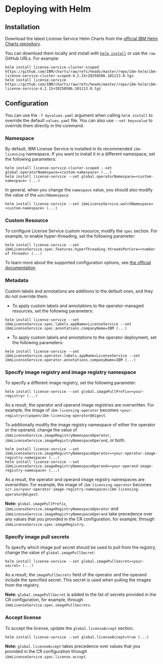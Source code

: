 # Deploying with Helm

## Installation

Download the latest License Service Helm Charts from the
[official IBM Helm Charts repository](https://github.com/IBM/charts/tree/master/repo/ibm-helm).

You can download them locally and install with [`helm install`](https://helm.sh/docs/helm/helm_install/) or use
the `raw` GitHub URLs. For example:

```shell
helm install license-service-cluster-scoped https://github.com/IBM/charts/raw/refs/heads/master/repo/ibm-helm/ibm-license-service-cluster-scoped-4.2.15+20250506.101113.0.tgz
helm install license-service https://github.com/IBM/charts/raw/refs/heads/master/repo/ibm-helm/ibm-license-service-4.2.15+20250506.101113.0.tgz
```

## Configuration

You can use the `-f myvalues.yaml` argument when calling `helm install` to override the default `values.yaml` file. You can also use `--set key=value` to override them directly in the command.

### Namespace

By default, IBM License Service is installed in its recommended `ibm-licensing` namespace. If you want to install it in a different namespace, set the following parameters:

```shell
helm install license-service-cluster-scoped --set global.operatorNamespace=<custom-namespace> (...)
helm install license-service --set global.operatorNamespace=<custom-namespace> (...)
```

In general, when you change the `namespace` value, you should also modify the value of the `watchNamespace`:

```shell
helm install license-service --set ibmLicenseService.watchNamespace=<custom-namespace> (...)
```

### Custom Resource

To configure License Service custom resource, modify the `spec` section. For example, to enable hyper-threading, set the following parameter:

```shell
helm install license-service --set ibmLicenseService.spec.features.hyperThreading.threadsPerCore=<number of threads> (...)
```

To learn more about the supported configuration options, see
[the official documentation](https://www.ibm.com/docs/en/cloud-paks/foundational-services/4.12.0?topic=service-configuring).

### Metadata

Custom labels and annotations are additions to the default ones, and they do not override them.

- To apply custom labels and annotations to the operator-managed resources, set the following parameters:

```shell
helm install license-service --set ibmLicenseService.spec.labels.appName=LicenseService --set ibmLicenseService.spec.annotations.companyName=IBM (...)
```

- To apply custom labels and annotations to the operator deployment, set the following parameters:

```shell
helm install license-service --set ibmLicenseService.operator.labels.appName=LicenseService --set ibmLicenseService.operator.annotations.companyName=IBM (...)
```

### Specify image registry and image registry namespace

To specify a different image registry, set the following parameter:

```shell
helm install license-service --set global.imagePullPrefix=<your-registry> (...)
```

As a result, the operator and operand image registries are overwritten. For example, the image of `ibm-licensing-operator` becomes `<your-registry>/cpopen/ibm-licensing-operator@digest`.

To additionally modify the image registry namespace of either the operator or the operand, change the value of
`ibmLicenseService.imageRegistryNamespaceOperator`, `ibmLicenseService.imageRegistryNamespaceOperand`, or both.

```shell
helm install license-service --set ibmLicenseService.imageRegistryNamespaceOperator=<your-operator-image-registry-namespace> (...)
helm install license-service --set ibmLicenseService.imageRegistryNamespaceOperand=<your-operand-image-registry-namespace> (...)
```

As a result, the operator and operand image registry namespaces are overwritten. For example, the image of `ibm-licensing-operator` becomes `icr.io/<your-operator-image-registry-namespace>/ibm-licensing-operator@digest`.

**Note:** `global.imagePullPrefix`, `ibmLicenseService.imageRegistryNamespaceOperator` and `ibmLicenseService.imageRegistryNamespaceOperand` take precedence over any values that you provided in the CR configuration, for example, through `ibmLicenseService.spec.imageRegistry`.

### Specify image pull secrets

To specify which image pull secret should be used to pull from the registry, change the value of `global.imagePullSecret`:

```shell
helm install license-service --set global.imagePullSecret=<your-secret> (...)
```

As a result, the `imagePullSecrets` field of the operator and the operand include the specified secret. This secret is used when pulling the images from the registry.

**Note:** `global.imagePullSecret` is added to the list of secrets provided in the CR configuration, for example, through `ibmLicenseService.spec.imagePullSecrets`.

### Accept license

To accept the license, update the `global.licenseAccept` section.

```shell
helm install license-service --set global.licenseAccept=true (...)
```

**Note:** `global.licenseAccept` takes precedence over values that you provided in the CR configuration through `ibmLicenseService.spec.license.accept`.

